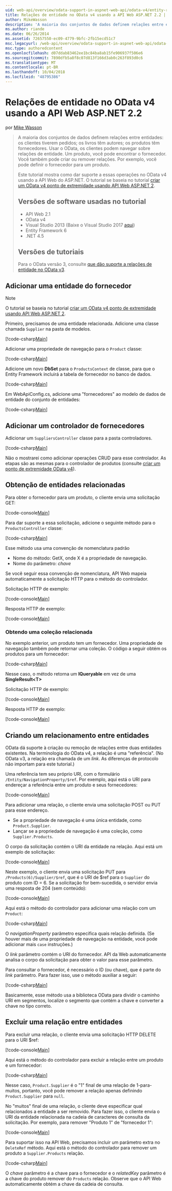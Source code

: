 ```yaml
---
uid: web-api/overview/odata-support-in-aspnet-web-api/odata-v4/entity-relations-in-odata-v4
title: Relações de entidade no OData v4 usando a API Web ASP.NET 2.2 | Microsoft Docs
author: MikeWasson
description: 'A maioria dos conjuntos de dados definem relações entre entidades: os clientes tiverem pedidos; os livros têm autores; os produtos têm fornecedores. Usar o OData, os clientes podem navegar sobre...'
ms.author: riande
ms.date: 06/26/2014
ms.assetid: 72657550-ec09-4779-9bfc-2fb15ecd51c7
msc.legacyurl: /web-api/overview/odata-support-in-aspnet-web-api/odata-v4/entity-relations-in-odata-v4
msc.type: authoredcontent
ms.openlocfilehash: d07ddab83462ee1bc84ba8ab15fe906937f506e6
ms.sourcegitcommit: 7890dfb5a8f8c07d813f166d3ab0c263f893d0c6
ms.translationtype: MT
ms.contentlocale: pt-BR
ms.lasthandoff: 10/04/2018
ms.locfileid: "48795386"
---
```

<a name="entity-relations-in-odata-v4-using-aspnet-web-api-22"></a>Relações de entidade no OData v4 usando a API Web ASP.NET 2.2
====================
por [Mike Wasson](https://github.com/MikeWasson)

> A maioria dos conjuntos de dados definem relações entre entidades: os clientes tiverem pedidos; os livros têm autores; os produtos têm fornecedores. Usar o OData, os clientes podem navegar sobre relações de entidade. Um produto, você pode encontrar o fornecedor. Você também pode criar ou remover relações. Por exemplo, você pode definir o fornecedor para um produto.
>
> Este tutorial mostra como dar suporte a essas operações no OData v4 usando a API Web do ASP.NET. O tutorial se baseia no tutorial [criar um OData v4 ponto de extremidade usando API Web ASP.NET 2](create-an-odata-v4-endpoint.md).
>
> ## <a name="software-versions-used-in-the-tutorial"></a>Versões de software usadas no tutorial
>
> - API Web 2.1
> - OData v4
> - Visual Studio 2013 (Baixe o Visual Studio 2017 [aqui](https://visualstudio.microsoft.com/downloads/?utm_medium=microsoft&utm_source=docs.microsoft.com&utm_campaign=button+cta&utm_content=download+vs2017))
> - Entity Framework 6
> - .NET 4.5
>
> ## <a name="tutorial-versions"></a>Versões de tutoriais
>
> Para o OData versão 3, consulte [que dão suporte a relações de entidade no OData v3](https://asp.net/web-api/overview/odata-support-in-aspnet-web-api/odata-v3/working-with-entity-relations).

## <a name="add-a-supplier-entity"></a>Adicionar uma entidade do fornecedor

> [!NOTE]
> O tutorial se baseia no tutorial [criar um OData v4 ponto de extremidade usando API Web ASP.NET 2](create-an-odata-v4-endpoint.md).

Primeiro, precisamos de uma entidade relacionada. Adicione uma classe chamada `Supplier` na pasta de modelos.

[!code-csharp[Main](entity-relations-in-odata-v4/samples/sample1.cs)]

Adicionar uma propriedade de navegação para o `Product` classe:

[!code-csharp[Main](entity-relations-in-odata-v4/samples/sample2.cs?highlight=13-15)]

Adicione um novo **DbSet** para o `ProductsContext` de classe, para que o Entity Framework incluirá a tabela de fornecedor no banco de dados.

[!code-csharp[Main](entity-relations-in-odata-v4/samples/sample3.cs?highlight=10)]

Em WebApiConfig.cs, adicione uma &quot;fornecedores&quot; ao modelo de dados de entidade do conjunto de entidades:

[!code-csharp[Main](entity-relations-in-odata-v4/samples/sample4.cs?highlight=6)]

## <a name="add-a-suppliers-controller"></a>Adicionar um controlador de fornecedores

Adicionar um `SuppliersController` classe para a pasta controladores.

[!code-csharp[Main](entity-relations-in-odata-v4/samples/sample5.cs)]

Não o mostrarei como adicionar operações CRUD para esse controlador. As etapas são as mesmas para o controlador de produtos (consulte [criar um ponto de extremidade OData v4](create-an-odata-v4-endpoint.md)).

## <a name="getting-related-entities"></a>Obtenção de entidades relacionadas

Para obter o fornecedor para um produto, o cliente envia uma solicitação GET:

[!code-console[Main](entity-relations-in-odata-v4/samples/sample6.cmd)]

Para dar suporte a essa solicitação, adicione o seguinte método para o `ProductsController` classe:

[!code-csharp[Main](entity-relations-in-odata-v4/samples/sample7.cs)]

Esse método usa uma convenção de nomenclatura padrão

- Nome do método: GetX, onde X é a propriedade de navegação.
- Nome do parâmetro: *chave*

Se você seguir essa convenção de nomenclatura, API Web mapeia automaticamente a solicitação HTTP para o método do controlador.

Solicitação HTTP de exemplo:

[!code-console[Main](entity-relations-in-odata-v4/samples/sample8.cmd)]

Resposta HTTP de exemplo:

[!code-console[Main](entity-relations-in-odata-v4/samples/sample9.cmd)]

### <a name="getting-a-related-collection"></a>Obtendo uma coleção relacionada

No exemplo anterior, um produto tem um fornecedor. Uma propriedade de navegação também pode retornar uma coleção. O código a seguir obtém os produtos para um fornecedor:

[!code-csharp[Main](entity-relations-in-odata-v4/samples/sample10.cs)]

Nesse caso, o método retorna um **IQueryable** em vez de uma **SingleResult&lt;T&gt;**

Solicitação HTTP de exemplo:

[!code-console[Main](entity-relations-in-odata-v4/samples/sample11.cmd)]

Resposta HTTP de exemplo:

[!code-console[Main](entity-relations-in-odata-v4/samples/sample12.cmd)]

## <a name="creating-a-relationship-between-entities"></a>Criando um relacionamento entre entidades

OData dá suporte à criação ou remoção de relações entre duas entidades existentes. Na terminologia do OData v4, a relação é uma &quot;referência&quot;. (No OData v3, a relação era chamada de um *link*. As diferenças de protocolo não importam para este tutorial.)

Uma referência tem seu próprio URI, com o formulário `/Entity/NavigationProperty/$ref`. Por exemplo, aqui está o URI para endereçar a referência entre um produto e seus fornecedores:

[!code-console[Main](entity-relations-in-odata-v4/samples/sample13.cmd)]

Para adicionar uma relação, o cliente envia uma solicitação POST ou PUT para esse endereço.

- Se a propriedade de navegação é uma única entidade, como `Product.Supplier`.
- Lançar se a propriedade de navegação é uma coleção, como `Supplier.Products`.

O corpo da solicitação contém o URI da entidade na relação. Aqui está um exemplo de solicitação:

[!code-console[Main](entity-relations-in-odata-v4/samples/sample14.cmd)]

Neste exemplo, o cliente envia uma solicitação PUT para `/Products(6)/Supplier/$ref`, que é o URI de $ref para o `Supplier` do produto com ID = 6. Se a solicitação for bem-sucedida, o servidor envia uma resposta de 204 (sem conteúdo):

[!code-console[Main](entity-relations-in-odata-v4/samples/sample15.cmd)]

Aqui está o método do controlador para adicionar uma relação com um `Product`:

[!code-csharp[Main](entity-relations-in-odata-v4/samples/sample16.cs)]

O *navigationProperty* parâmetro especifica quais relação definida. (Se houver mais de uma propriedade de navegação na entidade, você pode adicionar mais `case` instruções.)

O *link* parâmetro contém o URI do fornecedor. API da Web automaticamente analisa o corpo da solicitação para obter o valor para esse parâmetro.

Para consultar o fornecedor, é necessário o ID (ou chave), que é parte do *link* parâmetro. Para fazer isso, use o método auxiliar a seguir:

[!code-csharp[Main](entity-relations-in-odata-v4/samples/sample17.cs)]

Basicamente, esse método usa a biblioteca OData para dividir o caminho URI em segmentos, localize o segmento que contém a chave e converter a chave no tipo correto.

## <a name="deleting-a-relationship-between-entities"></a>Excluir uma relação entre entidades

Para excluir uma relação, o cliente envia uma solicitação HTTP DELETE para o URI $ref:

[!code-console[Main](entity-relations-in-odata-v4/samples/sample18.cmd)]

Aqui está o método do controlador para excluir a relação entre um produto e um fornecedor:

[!code-csharp[Main](entity-relations-in-odata-v4/samples/sample19.cs)]

Nesse caso, `Product.Supplier` é o &quot;1&quot; final de uma relação de 1-para-muitos, portanto, você pode remover a relação apenas definindo `Product.Supplier` para `null`.

No &quot;muitos&quot; final de uma relação, o cliente deve especificar qual relacionados a entidade a ser removido. Para fazer isso, o cliente envia o URI da entidade relacionada na cadeia de caracteres de consulta da solicitação. Por exemplo, para remover "Produto 1" de "fornecedor 1":

[!code-console[Main](entity-relations-in-odata-v4/samples/sample20.cmd?highlight=1)]

Para suportar isso na API Web, precisamos incluir um parâmetro extra no `DeleteRef` método. Aqui está o método do controlador para remover um produto a `Supplier.Products` relação.

[!code-csharp[Main](entity-relations-in-odata-v4/samples/sample21.cs)]

O *chave* parâmetro é a chave para o fornecedor e o *relatedKey* parâmetro é a chave do produto remover do `Products` relação. Observe que o API Web automaticamente obtém a chave da cadeia de consulta.
